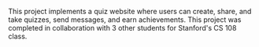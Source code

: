 This project implements a quiz website where users can create, share, and take quizzes, send messages, and earn achievements. This project was completed in collaboration with 3 other students for Stanford's CS 108 class.